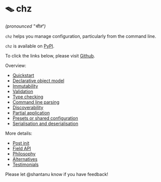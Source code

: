 # 🪤 chz

*(pronounced "चीज़")*

`chz` helps you manage configuration, particularly from the command line.

`chz` is available on [PyPI](https://pypi.org/project/chz/).

To click the links below, please visit [Github](https://github.com/openai/chz).

Overview:
- [Quickstart](docs/01_quickstart.md)
- [Declarative object model](docs/02_object_model.md)
- [Immutability](docs/02_object_model.md#immutability)
- [Validation](docs/03_validation.md)
- [Type checking](docs/03_validation.md#type-checking)
- [Command line parsing](docs/04_command_line.md)
- [Discoverability](docs/04_command_line.md#discoverability---help-and-errors)
- [Partial application](docs/05_blueprint.md)
- [Presets or shared configuration](docs/05_blueprint.md#presets-or-shared-configuration)
- [Serialisation and deserialisation](docs/06_serialisation.md)

More details:
- [Post init](docs/21_post_init.md)
- [Field API](docs/22_field_api.md)
- [Philosophy](docs/91_philosophy.md)
- [Alternatives](docs/92_alternatives.md)
- [Testimonials](docs/93_testimonials.md)

Please let @shantanu know if you have feedback!
